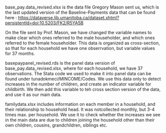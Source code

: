base_pay.data_revised.xlsx is the data file Gregory Mason sent us, which is the last updated version of the Baseline-Payments data that can be found here : https://dataverse.lib.umanitoba.ca/dataset.xhtml?persistentId=doi:10.5203/FK2/R5YA5B
 
On the file sent by Prof. Mason, we have changed the variable names to make clear which ones referred to the male householder, 
and which ones referred to the female householder. This data is organized as cross-section, so that for each household we have one obserrvation, but variable values for 37 months. 
 
basepaypanel_revised.rds is the panel data version of base_pay.data_revised.xlsx, where for each household, we have 37 observations. The Stata code we used to make it into panel data can be found under tunadokmeci/MINCOME/Codes. We use this data only to detect increases in the number of children, and create an indicator variable for childbirth. We then add this variable to teh cross section version of the data, and use it as our main data. 

familydata.xlsx includes information on each member in a household, and their relationship to household head. It was notcollected monthly, but 3-4 times max. per household. We use it to check whether the increases we see in the main data are due to children joining the household other than their own children, cousins, grandchildren, siblings etc. 


